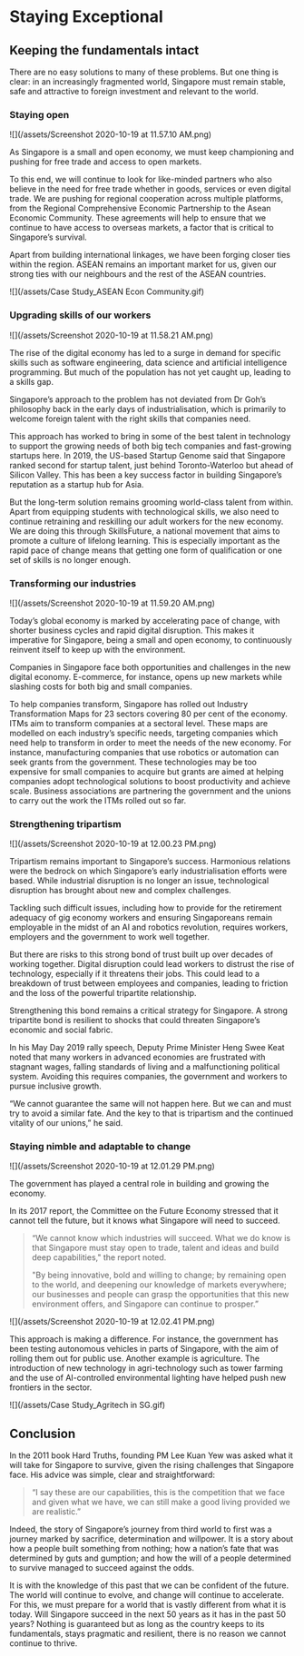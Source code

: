 # Staying Exceptional

## Keeping the fundamentals intact
 
There are no easy solutions to many of these problems. But one thing is clear: in an increasingly fragmented world, Singapore must remain stable, safe and attractive to foreign investment and relevant to the world.

### Staying open

![](/assets/Screenshot 2020-10-19 at 11.57.10 AM.png)

As Singapore is a small and open economy, we must keep championing and pushing for free trade and access to open markets.

To this end, we will continue to look for like-minded partners who also believe in the need for free trade whether in goods, services or even digital trade. We are pushing for regional cooperation across multiple platforms, from the Regional Comprehensive Economic Partnership to the Asean Economic Community. These agreements will help to ensure that we continue to have access to overseas markets, a factor that is critical to Singapore’s survival.

Apart from building international linkages, we have been forging closer ties within the region. ASEAN remains an important market for us, given our strong ties with our neighbours and the rest of the ASEAN countries. 

![](/assets/Case Study_ASEAN Econ Community.gif)

### Upgrading skills of our workers


![](/assets/Screenshot 2020-10-19 at 11.58.21 AM.png)


The rise of the digital economy has led to a surge in demand for specific skills such as software engineering, data science and artificial intelligence programming. But much of the population has not yet caught up, leading to a skills gap.

Singapore’s approach to the problem has not deviated from Dr Goh’s philosophy back in the early days of industrialisation, which is primarily to welcome foreign talent with the right skills that companies need. 

This approach has worked to bring in some of the best talent in technology to support the growing needs of both big tech companies and fast-growing startups here. In 2019, the US-based Startup Genome said that Singapore ranked second for startup talent, just behind Toronto-Waterloo but ahead of Silicon Valley. This has been a key success factor in building Singapore’s reputation as a startup hub for Asia.

But the long-term solution remains grooming world-class talent from within. Apart from equipping students with technological skills, we also need to continue retraining and reskilling our adult workers for the new economy. We are doing this through SkillsFuture, a national movement that aims to promote a culture of lifelong learning. This is especially important as the rapid pace of change means that getting one form of qualification or one set of skills is no longer enough.  

### Transforming our industries

![](/assets/Screenshot 2020-10-19 at 11.59.20 AM.png)

Today’s global economy is marked by accelerating pace of change, with shorter business cycles and rapid digital disruption. This makes it imperative for Singapore, being a small and open economy, to continuously reinvent itself to keep up with the environment. 

Companies in Singapore face both opportunities and challenges in the new digital economy. E-commerce, for instance, opens up new markets while slashing costs for both big and small companies.

To help companies transform, Singapore has rolled out Industry Transformation Maps for 23 sectors covering 80 per cent of the economy. ITMs aim to transform companies at a sectoral level. These maps are modelled on each industry’s specific needs, targeting companies which need help to transform in order to meet the needs of the new economy. For instance, manufacturing companies that use robotics or automation can seek grants from the government. These technologies may be too expensive for small companies to acquire but grants are aimed at helping companies adopt technological solutions to boost productivity and achieve scale. Business associations are partnering the government and the unions to carry out the work the ITMs rolled out so far. 

### Strengthening tripartism 

![](/assets/Screenshot 2020-10-19 at 12.00.23 PM.png)

Tripartism remains important to Singapore’s success. Harmonious relations were the bedrock on which Singapore’s early industrialisation efforts were based. While industrial disruption is no longer an issue, technological disruption has brought about new and complex challenges. 

Tackling such difficult issues, including how to provide for the retirement adequacy of gig economy workers and ensuring Singaporeans remain employable in the midst of an AI and robotics revolution, requires workers, employers and the government to work well together.

But there are risks to this strong bond of trust built up over decades of working together. Digital disruption could lead workers to distrust the rise of technology, especially if it threatens their jobs. This could lead to a breakdown of trust between employees and companies, leading to friction and the loss of the powerful tripartite relationship.

Strengthening this bond remains a critical strategy for Singapore. A strong tripartite bond is resilient to shocks that could threaten Singapore’s economic and social fabric.

In his May Day 2019 rally speech, Deputy Prime Minister Heng Swee Keat noted that many workers in advanced economies are frustrated with stagnant wages, falling standards of living and a malfunctioning political system. Avoiding this requires companies, the government and workers to pursue inclusive growth.

“We cannot guarantee the same will not happen here. But we can and must try to avoid a similar fate. And the key to that is tripartism and the continued vitality of our unions,” he said.

### Staying nimble and adaptable to change

![](/assets/Screenshot 2020-10-19 at 12.01.29 PM.png)

The government has played a central role in building and growing the economy. 

In its 2017 report, the Committee on the Future Economy stressed that it cannot tell the future, but it knows what Singapore will need to succeed.

> “We cannot know which industries will succeed. What we do know is that Singapore must stay open to trade, talent and ideas and build deep capabilities," the report noted. 
> 
> "By being innovative, bold and willing to change; by remaining open to the world, and deepening our knowledge of markets everywhere; our businesses and people can grasp the opportunities that this new environment offers, and Singapore can continue to prosper.”

![](/assets/Screenshot 2020-10-19 at 12.02.41 PM.png)

This approach is making a difference. For instance, the government has been testing autonomous vehicles in parts of Singapore, with the aim of rolling them out for public use. Another example is agriculture. The introduction of new technology in agri-technology such as tower farming and the use of AI-controlled environmental lighting have helped push new frontiers in the sector.

![](/assets/Case Study_Agritech in SG.gif)

## Conclusion

In the 2011 book Hard Truths, founding PM Lee Kuan Yew was asked what it will take for Singapore to survive, given the rising challenges that Singapore face. His advice was simple, clear and straightforward: 

> “I say these are our capabilities, this is the competition that we face and given what we have, we can still make a good living provided we are realistic.”

Indeed, the story of Singapore’s journey from third world to first was a journey marked by sacrifice, determination and willpower. It is a story about how a people built something from nothing; how a nation’s fate that was determined by guts and gumption; and how the will of a people determined to survive managed to succeed against the odds.

It is with the knowledge of this past that we can be confident of the future. The world will continue to evolve, and change will continue to accelerate. For this, we must prepare for a world that is vastly different from what it is today. Will Singapore succeed in the next 50 years as it has in the past 50 years? Nothing is guaranteed but as long as the country keeps to its fundamentals, stays pragmatic and resilient, there is no reason we cannot continue to thrive. 
